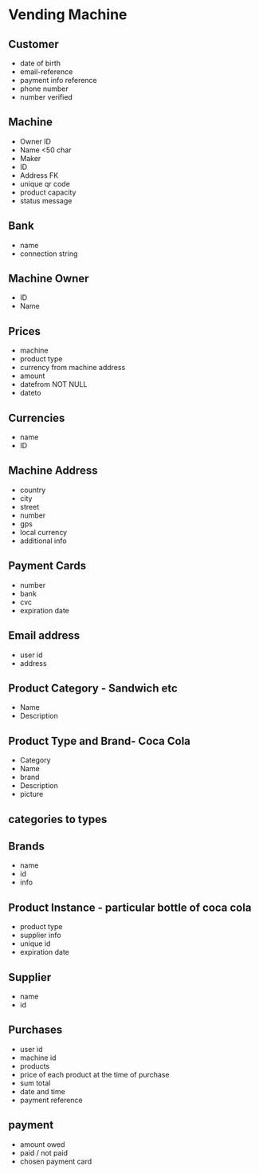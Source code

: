 # Vending Machine

## Customer

- date of birth
- email-reference
- payment info reference
- phone number
- number verified

## Machine

- Owner ID
- Name <50 char
- Maker
- ID
- Address FK
- unique qr code
- product capacity
- status message

## Bank

- name
- connection string

## Machine Owner

- ID
- Name

## Prices

- machine
- product type
- currency from machine address
- amount
- datefrom NOT NULL
- dateto

## Currencies

- name
- ID

## Machine Address

- country
- city
- street
- number
- gps
- local currency
- additional info

## Payment Cards

- number
- bank
- cvc
- expiration date

## Email address

- user id
- address

## Product Category - Sandwich etc

- Name
- Description

## Product Type and Brand- Coca Cola

- Category
- Name
- brand
- Description
- picture

## categories to types

## Brands

- name
- id
- info

## Product Instance - particular bottle of coca cola

- product type
- supplier info
- unique id
- expiration date

## Supplier

- name
- id

## Purchases

- user id
- machine id
- products
- price of each product at the time of purchase
- sum total
- date and time
- payment reference

## payment

- amount owed
- paid / not paid
- chosen payment card

